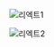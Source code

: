 ![리엑트1](https://github.com/fxzz/ReactStudy/assets/3148006/b350cfc4-aa1e-4823-b112-d1d536400f34)

![리엑트2](https://github.com/fxzz/ReactStudy/assets/3148006/de8db54b-fa1f-41f0-87c3-a84e97273ebf)

